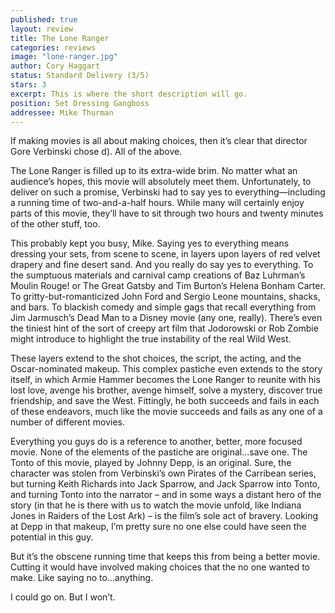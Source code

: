 ```yaml
---
published: true
layout: review
title: The Lone Ranger
categories: reviews
image: "lone-ranger.jpg"
author: Cory Haggart
status: Standard Delivery (3/5)
stars: 3
excerpt: This is where the short description will go.
position: Set Dressing Gangboss
addressee: Mike Thurman
---
```


If making movies is all about making choices, then it’s clear that director Gore Verbinski chose d). All of the above.

The Lone Ranger is  filled up to its extra-wide brim. No matter what an audience’s hopes, this movie will absolutely meet them. Unfortunately, to deliver on such a promise, Verbinski had to say yes to everything—including a running time of two-and-a-half hours. While many will certainly enjoy parts of this movie, they’ll have to sit through two hours and twenty minutes of the other stuff, too.

This probably kept you busy, Mike. Saying yes to everything means dressing your sets, from scene to scene, in layers upon layers of red velvet drapery and fine desert sand. And you really do say yes to everything. To the sumptuous materials and carnival camp creations of Baz Luhrman’s Moulin Rouge! or The Great Gatsby and Tim Burton’s Helena Bonham Carter. To gritty-but-romanticized John Ford and Sergio Leone mountains, shacks, and bars. To blackish comedy and simple gags that recall everything from Jim Jarmusch’s Dead Man to a Disney movie (any one, really). There’s even the tiniest hint of the sort of creepy art film that Jodorowski or Rob Zombie might introduce to highlight the true instability of the real Wild West.

These layers extend to the shot choices, the script, the acting, and the Oscar-nominated makeup. This complex pastiche even extends to the story itself, in which Armie Hammer becomes the Lone Ranger to reunite with his lost love, avenge his brother, avenge himself, solve a mystery, discover true friendship, and save the West. Fittingly, he both succeeds and fails in each of these endeavors, much like the movie succeeds and fails as any one of a number of different movies.

Everything you guys do is a reference to another, better, more focused movie. None of the elements of the pastiche are original…save one. The Tonto of this movie, played by Johnny Depp, is an original. Sure, the character was stolen from Verbinski’s own Pirates of the Carribean series, but turning Keith Richards into Jack Sparrow, and Jack Sparrow into Tonto, and turning Tonto into the narrator – and in some ways a distant hero of the story (in that he is there with us to watch the movie unfold, like Indiana Jones in Raiders of the Lost Ark) – is the film’s sole act of bravery. Looking at Depp in that makeup, I’m pretty sure no one else could have seen the potential in this guy.

But it’s the obscene running time that keeps this from being a better movie. Cutting it would have involved making choices that the no one wanted to make. Like saying no to…anything.

I could go on. But I won’t.
